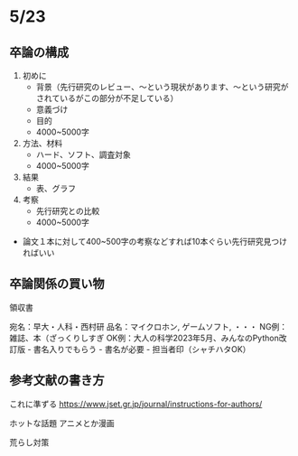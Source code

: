# 5/23

## 卒論の構成

1. 初めに
   - 背景（先行研究のレビュー、〜という現状があります、〜という研究がされているがこの部分が不足している）
   - 意義づけ
   - 目的
   - 4000~5000字
2. 方法、材料
   - ハード、ソフト、調査対象
   - 4000~5000字
3. 結果
   - 表、グラフ
4. 考察
   - 先行研究との比較
   - 4000~5000字

- 論文１本に対して400~500字の考察などすれば10本ぐらい先行研究見つければいい

## 卒論関係の買い物

領収書

宛名：早大・人科・西村研
品名：マイクロホン, ゲームソフト, ・・・
	NG例：雑誌、本（ざっくりしすぎ
	OK例：大人の科学2023年5月、みんなのPython改訂版
	- 書名入りでもらう
	- 書名が必要
	- 担当者印（シャチハタOK）

## 参考文献の書き方

これに準ずる
https://www.jset.gr.jp/journal/instructions-for-authors/

ホットな話題
アニメとか漫画

荒らし対策
